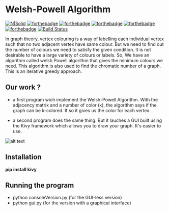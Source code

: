 # Welsh-Powell Algorithm


[![N|Solid](https://cldup.com/dTxpPi9lDf.thumb.png)](https://nodesource.com/products/nsolid)
[![forthebadge](https://forthebadge.com/images/badges/powered-by-electricity.svg)](https://forthebadge.com)
[![forthebadge](https://forthebadge.com/images/badges/gluten-free.svg)](https://forthebadge.com)
[![forthebadge](https://forthebadge.com/images/badges/built-with-love.svg)](https://forthebadge.com)
[![forthebadge](https://forthebadge.com/images/badges/made-with-python.svg)](https://forthebadge.com)
[![forthebadge](https://forthebadge.com/images/badges/uses-brains.svg)](https://forthebadge.com)
[![Build Status](https://travis-ci.org/joemccann/dillinger.svg?branch=master)](https://travis-ci.org/joemccann/dillinger)

In graph theory, vertex colouring is a way of labelling each individual vertex such that no two adjacent vertex have same colour. But we need to find out the number of colours we need to satisfy the given condition. It is not desirable to have a large variety of colours or labels. So, We have an algorithm called welsh Powell algorithm that gives the minimum colours we need. This algorithm is also used to find the chromatic number of a graph. This is an iterative greedy approach.

## Our work ? 

- a first program wich implement the Welsh-Powell Algorithm. With the adjacency matrix and a number of color (k), the algorithm says if the graph can be k-colored.
If so it gives us the color for each vertex. 

- a second program does the same thing. But it lauches a GUI built using the Kivy framework which allows you to draw your graph. It's easier to use.

 ![alt text](https://github.com/TheoManea/ProjetOpti-Githoub/blob/main/Capture.PNG)

## Installation

  **pip install kivy**

## Running the program

- python consoleVersion.py (for the GUI-less version)
- python gui.py (for the version with a graphical interface) 


